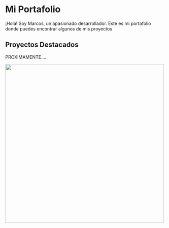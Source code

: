 # Mi Portafolio

¡Hola! Soy Marcos, un apasionado desarrollador. Este es mi portafolio donde puedes encontrar algunos de mis proyectos 

## Proyectos Destacados
PROXIMAMENTE....


<img src="https://i.etsystatic.com/32887768/r/il/528684/3732159293/il_1080xN.3732159293_61i5.jpg" width="500"/>






